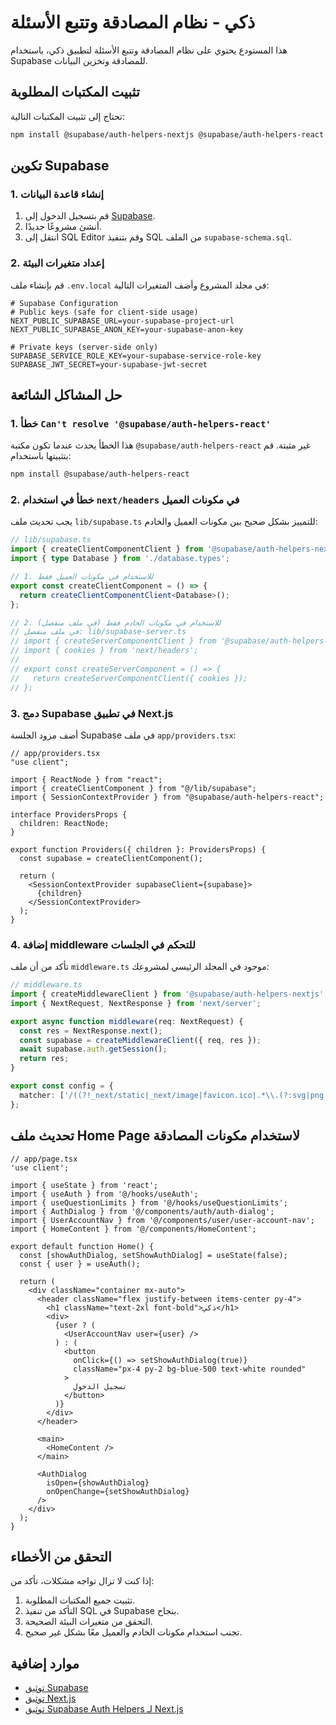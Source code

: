 # ذكي - نظام المصادقة وتتبع الأسئلة

هذا المستودع يحتوي على نظام المصادقة وتتبع الأسئلة لتطبيق ذكي، باستخدام Supabase للمصادقة وتخزين البيانات.

## تثبيت المكتبات المطلوبة

تحتاج إلى تثبيت المكتبات التالية:

```bash
npm install @supabase/auth-helpers-nextjs @supabase/auth-helpers-react @supabase/supabase-js
```

## تكوين Supabase

### 1. إنشاء قاعدة البيانات

1. قم بتسجيل الدخول إلى [Supabase](https://supabase.com/).
2. أنشئ مشروعًا جديدًا.
3. انتقل إلى SQL Editor وقم بتنفيذ SQL من الملف `supabase-schema.sql`.

### 2. إعداد متغيرات البيئة

قم بإنشاء ملف `.env.local` في مجلد المشروع وأضف المتغيرات التالية:

```
# Supabase Configuration
# Public keys (safe for client-side usage)
NEXT_PUBLIC_SUPABASE_URL=your-supabase-project-url
NEXT_PUBLIC_SUPABASE_ANON_KEY=your-supabase-anon-key

# Private keys (server-side only)
SUPABASE_SERVICE_ROLE_KEY=your-supabase-service-role-key
SUPABASE_JWT_SECRET=your-supabase-jwt-secret
```

## حل المشاكل الشائعة

### 1. خطأ `Can't resolve '@supabase/auth-helpers-react'`

هذا الخطأ يحدث عندما تكون مكتبة `@supabase/auth-helpers-react` غير مثبتة. قم بتثبيتها باستخدام:

```bash
npm install @supabase/auth-helpers-react
```

### 2. خطأ في استخدام `next/headers` في مكونات العميل

يجب تحديث ملف `lib/supabase.ts` للتمييز بشكل صحيح بين مكونات العميل والخادم:

```typescript
// lib/supabase.ts
import { createClientComponentClient } from '@supabase/auth-helpers-nextjs';
import { type Database } from './database.types';

// 1. للاستخدام في مكونات العميل فقط
export const createClientComponent = () => {
  return createClientComponentClient<Database>();
};

// 2. للاستخدام في مكونات الخادم فقط (في ملف منفصل)
// في ملف منفصل: lib/supabase-server.ts
// import { createServerComponentClient } from '@supabase/auth-helpers-nextjs';
// import { cookies } from 'next/headers';
// 
// export const createServerComponent = () => {
//   return createServerComponentClient({ cookies });
// };
```

### 3. دمج Supabase في تطبيق Next.js

أضف مزود الجلسة Supabase في ملف `app/providers.tsx`:

```tsx
// app/providers.tsx
"use client";

import { ReactNode } from "react";
import { createClientComponent } from "@/lib/supabase";
import { SessionContextProvider } from "@supabase/auth-helpers-react";

interface ProvidersProps {
  children: ReactNode;
}

export function Providers({ children }: ProvidersProps) {
  const supabase = createClientComponent();

  return (
    <SessionContextProvider supabaseClient={supabase}>
      {children}
    </SessionContextProvider>
  );
}
```

### 4. إضافة middleware للتحكم في الجلسات

تأكد من أن ملف `middleware.ts` موجود في المجلد الرئيسي لمشروعك:

```typescript
// middleware.ts
import { createMiddlewareClient } from '@supabase/auth-helpers-nextjs';
import { NextRequest, NextResponse } from 'next/server';

export async function middleware(req: NextRequest) {
  const res = NextResponse.next();
  const supabase = createMiddlewareClient({ req, res });
  await supabase.auth.getSession();
  return res;
}

export const config = {
  matcher: ['/((?!_next/static|_next/image|favicon.ico|.*\\.(?:svg|png|jpg|jpeg|gif|webp)$).*)'],
};
```

## تحديث ملف Home Page لاستخدام مكونات المصادقة

```tsx
// app/page.tsx
'use client';

import { useState } from 'react';
import { useAuth } from '@/hooks/useAuth';
import { useQuestionLimits } from '@/hooks/useQuestionLimits';
import { AuthDialog } from '@/components/auth/auth-dialog';
import { UserAccountNav } from '@/components/user/user-account-nav';
import { HomeContent } from '@/components/HomeContent';

export default function Home() {
  const [showAuthDialog, setShowAuthDialog] = useState(false);
  const { user } = useAuth();

  return (
    <div className="container mx-auto">
      <header className="flex justify-between items-center py-4">
        <h1 className="text-2xl font-bold">ذكي</h1>
        <div>
          {user ? (
            <UserAccountNav user={user} />
          ) : (
            <button 
              onClick={() => setShowAuthDialog(true)}
              className="px-4 py-2 bg-blue-500 text-white rounded"
            >
              تسجيل الدخول
            </button>
          )}
        </div>
      </header>

      <main>
        <HomeContent />
      </main>

      <AuthDialog 
        isOpen={showAuthDialog} 
        onOpenChange={setShowAuthDialog} 
      />
    </div>
  );
}
```

## التحقق من الأخطاء

إذا كنت لا تزال تواجه مشكلات، تأكد من:

1. تثبيت جميع المكتبات المطلوبة.
2. التأكد من تنفيذ SQL في Supabase بنجاح.
3. التحقق من متغيرات البيئة الصحيحة.
4. تجنب استخدام مكونات الخادم والعميل معًا بشكل غير صحيح.

## موارد إضافية

- [توثيق Supabase](https://supabase.io/docs)
- [توثيق Next.js](https://nextjs.org/docs)
- [توثيق Supabase Auth Helpers لـ Next.js](https://supabase.com/docs/guides/auth/auth-helpers/nextjs)